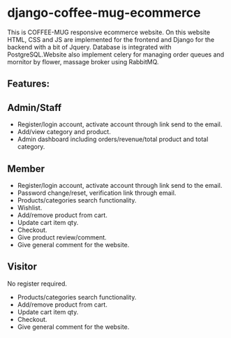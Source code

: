 # django-coffee-mug-ecommerce

This is COFFEE-MUG responsive ecommerce website. On this website HTML, CSS and JS are implemented for the frontend and Django for the backend with a bit of Jquery.
Database is integrated with PostgreSQL.Website also implement celery for managing order queues and mornitor by flower, massage broker using RabbitMQ.


## Features:
## Admin/Staff
- Register/login account, activate account through link send to the email.
- Add/view category and product.
- Admin dashboard including orders/revenue/total product and total category.

## Member
- Register/login account, activate account through link send to the email.
- Password change/reset, verification link through email.
- Products/categories search functionality.
- Wishlist.
- Add/remove product from cart.
- Update cart item qty.
- Checkout.
- Give product review/comment.
- Give general comment for the website.

## Visitor
No register required.
- Products/categories search functionality.
- Add/remove product from cart.
- Update cart item qty.
- Checkout.
- Give general comment for the website.
